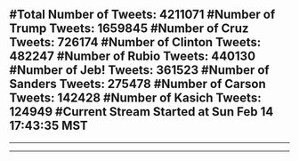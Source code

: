 #Total Number of Tweets: 4211071 
#Number of Trump Tweets: 1659845
#Number of Cruz Tweets: 726174
#Number of Clinton Tweets: 482247
#Number of Rubio Tweets: 440130
#Number of Jeb! Tweets: 361523
#Number of Sanders Tweets: 275478
#Number of Carson Tweets: 142428
#Number of Kasich Tweets: 124949
#Current Stream Started at Sun Feb 14 17:43:35 MST
---
---
---
